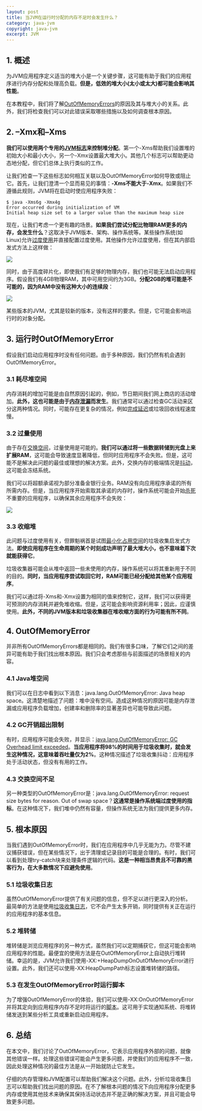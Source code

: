 ```yaml
---
layout: post
title: 当JVM在运行时分配的内存不足时会发生什么？
category: java-jvm
copyright: java-jvm
excerpt: JVM
---
```


## 1. 概述

为JVM应用程序定义适当的堆大小是一个关键步骤，这可能有助于我们的应用程序进行内存分配和处理高负载。**但是，低效的堆大小(太小或太大)都可能会影响其性能**。

在本教程中，我们将了解[OutOfMemoryErrors](https://www.baeldung.com/java-gc-overhead-limit-exceeded)的原因及其与堆大小的关系。此外，我们将检查我们可以对此错误采取哪些措施以及如何调查根本原因。

## 2. –Xmx和–Xms

**我们可以使用两个专用的[JVM标志](https://www.baeldung.com/jvm-parameters#explicit-heap-memory---xms-and-xmx-options)来控制堆分配**。第一个-Xms帮助我们设置堆的初始大小和最小大小，另一个-Xmx设置最大堆大小。其他几个标志可以帮助更动态地分配，但它们总体上执行类似的工作。

让我们检查一下这些标志如何相互关联以及OutOfMemoryError如何导致或阻止它。首先，让我们澄清一个显而易见的事情：**-Xms不能大于-Xmx**。如果我们不遵循此规则，JVM将在启动时使应用程序失败：

```shell
$ java -Xms6g -Xmx4g
Error occurred during initialization of VM
Initial heap size set to a larger value than the maximum heap size
```

现在，让我们考虑一个更有趣的场景。**如果我们尝试分配比物理RAM更多的内存，会发生什么**？这取决于JVM版本、架构、操作系统等。某些操作系统(如Linux)允许[过度使用](https://www.baeldung.com/linux/overcommit-modes)并直接配置过度使用。其他操作允许过度使用，但在其内部启发式方法上这样做：

![](/assets/images/2024/javajvm/javajvmoutofmemoryduringruntime01.png)

同时，由于高度碎片化，即使我们有足够的物理内存，我们也可能无法启动应用程序。假设我们有4GB物理RAM，其中可用空间约为3GB。**分配2GB的堆可能是不可能的，因为RAM中没有这种大小的连续段**：

![](/assets/images/2024/javajvm/javajvmoutofmemoryduringruntime02.png)

某些版本的JVM，尤其是较新的版本，没有这样的要求。但是，它可能会影响运行时的对象分配。

## 3. 运行时OutOfMemoryError

假设我们启动应用程序时没有任何问题。由于多种原因，我们仍然有机会遇到OutOfMemoryError。

### 3.1 耗尽堆空间

内存消耗的增加可能是由自然原因引起的，例如，节日期间我们网上商店的活动增加。**此外，这也可能是由于[内存泄漏](https://www.baeldung.com/java-memory-leaks)而发生**。我们通常可以通过检查GC活动来区分这两种情况。同时，可能存在更复杂的情况，例如[完成延迟](https://www.baeldung.com/java-memory-leaks#5-through-finalize-methods)或垃圾回收线程速度慢。

### 3.2 过量使用

由于存在[交换空间](https://www.baeldung.com/cs/virtual-memory-vs-swap-space#introduction-to-swap-space)，过量使用是可能的。**我们可以通过将一些数据转储到光盘上来扩展RAM**，这可能会导致速度显著降低，但同时应用程序不会失败。但是，这可能不是解决此问题的最佳或理想的解决方案。此外，交换内存的极端情况是[抖动](https://www.baeldung.com/cs/virtual-memory-thrashing)，这可能会冻结系统。

我们可以将超额承诺视为部分准备金银行业务。RAM没有向应用程序承诺的所有所需内存。但是，当应用程序开始索取其承诺的内存时，操作系统可能会开始[杀死](https://www.baeldung.com/linux/memory-overcommitment-oom-killer)不重要的应用程序，以确保其余应用程序不会失败：

![](/assets/images/2024/javajvm/javajvmoutofmemoryduringruntime03.png)

### 3.3 收缩堆

此问题与过度使用有关，但罪魁祸首是试图[最小化占用空间](https://www.baeldung.com/gc-release-memory)的垃圾收集启发式方法。**即使应用程序在生命周期的某个时刻成功声明了最大堆大小，也不意味着下次就能获得它**。

垃圾收集器可能会从堆中返回一些未使用的内存，操作系统可以将其重新用于不同的目的。**同时，当应用程序尝试取回它时，RAM可能已经分配给其他某个应用程序**。

我们可以通过将-Xms和-Xmx设置为相同的值来控制它，这样，我们可以获得更可预测的内存消耗并避免堆收缩。但是，这可能会影响资源利用率；因此，应谨慎使用。**此外，不同的JVM版本和垃圾收集器在堆收缩方面的行为可能有所不同**。

## 4. OutOfMemoryError

并非所有OutOfMemoryErrors都是相同的。我们有很多口味，了解它们之间的差异可能有助于我们找出根本原因。我们只会考虑那些与前面描述的场景相关的内容。

### 4.1 Java堆空间

我们可以在日志中看到以下消息：java.lang.OutOfMemoryError: Java heap space。这清楚地描述了问题：堆中没有空间。造成这种情况的原因可能是内存泄漏或应用程序负载增加，创建率和删除率的显著差异也可能导致此问题。

### 4.2 GC开销超出限制

有时，应用程序可能会失败，并显示：[java.lang.OutOfMemoryError: GC Overhead limit exceeded](https://www.baeldung.com/java-gc-overhead-limit-exceeded)。**当应用程序将98%的时间用于垃圾收集时，就会发生这种情况，这意味着吞吐量仅为2%**。这种情况描述了垃圾收集抖动：应用程序处于活动状态，但没有有用的工作。

### 4.3 交换空间不足

另一种类型的OutOfMemoryError是：java.lang.OutOfMemoryError: request size bytes for reason. Out of swap space？**这通常是操作系统端过度使用的指标**。在这种情况下，我们堆中仍然有容量，但操作系统无法为我们提供更多内存。

## 5. 根本原因

当我们遇到OutOfMemoryError时，我们在应用程序中几乎无能为力。尽管不建议捕获错误，但在某些情况下，出于清理或记录目的可能是合理的。有时，我们可以看到处理try-catch块来处理条件逻辑的代码。**这是一种相当昂贵且不可靠的黑客行为，在大多数情况下应避免使用**。

### 5.1 垃圾收集日志

虽然OutOfMemoryError提供了有关问题的信息，但不足以进行更深入的分析。最简单的方法是使用[垃圾收集日志](https://www.baeldung.com/java-verbose-gc)，它不会产生太多开销，同时提供有关正在运行的应用程序的基本信息。

### 5.2 堆转储

堆转储是浏览应用程序的另一种方式，虽然我们可以定期捕获它，但这可能会影响应用程序的性能。最便宜的使用方法是在OutOfMemoryError上自动执行堆转储。幸运的是，JVM允许我们使用-XX:+HeapDumpOnOutOfMemoryError进行设置。此外，我们还可以使用-XX:HeapDumpPath标志设置堆转储的路径。

### 5.3 在发生OutOfMemoryError时运行脚本

为了增强OutOfMemoryError的体验，我们可以使用-XX:OnOutOfMemoryError并将其定向到应用程序内存不足时将运行的[脚本](https://www.baeldung.com/jvm-parameters#handling-out-of-memory)。这可用于实现通知系统、将堆转储发送到某些分析工具或重新启动应用程序。

## 6. 总结

在本文中，我们讨论了OutOfMemoryError，它表示应用程序外部的问题，就像其他错误一样。处理这些错误可能会产生更多问题，并使我们的应用程序不一致，因此处理这种情况的最佳方法是从一开始就防止它发生。

仔细的内存管理和JVM配置可以帮助我们解决这个问题。此外，分析垃圾收集日志可以帮助我们找出问题的原因。在不了解根本问题的情况下向应用程序分配更多内存或使用其他技术来确保其保持活动状态并不是正确的解决方案，并且可能会导致更多问题。